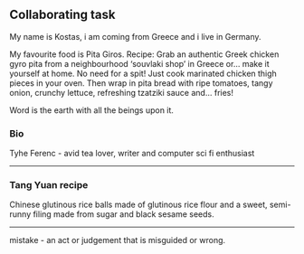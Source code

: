 ## Collaborating task

My name is Kostas, i am coming from Greece and i live in Germany.

My favourite food is  Pita Giros.
Recipe: Grab an authentic Greek chicken gyro pita from a neighbourhood ‘souvlaki shop’ in Greece or… make it yourself at home. No need for a spit! Just cook marinated chicken thigh pieces in your oven. Then wrap in pita bread with ripe tomatoes, tangy onion, crunchy lettuce, refreshing tzatziki sauce and… fries!

Word is the earth with all the beings upon it.


### Bio 

Tyhe Ferenc - avid tea lover, writer and computer sci fi enthusiast

---

### Tang Yuan recipe
Chinese glutinous rice balls made of glutinous rice flour and a sweet, semi-runny filing made from sugar and black sesame seeds.


---

mistake - an act or judgement that is misguided or wrong.